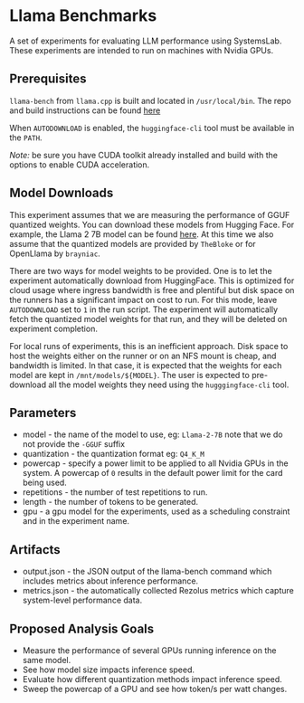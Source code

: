 # Llama Benchmarks

A set of experiments for evaluating LLM performance using SystemsLab. These
experiments are intended to run on machines with Nvidia GPUs.

## Prerequisites

`llama-bench` from `llama.cpp` is built and located in `/usr/local/bin`. The 
repo and build instructions can be found [here][llama.cpp]

When `AUTODOWNLOAD` is enabled, the `huggingface-cli` tool must be available in
the `PATH`.

*Note:* be sure you have CUDA toolkit already installed and build with the
options to enable CUDA acceleration.

## Model Downloads

This experiment assumes that we are measuring the performance of GGUF quantized
weights. You can download these models from Hugging Face. For example, the Llama
2 7B model can be found [here][Llama-2-7B-GGUF]. At this time we also assume
that the quantized models are provided by `TheBloke` or for OpenLlama by
`brayniac`.

There are two ways for model weights to be provided. One is to let the
experiment automatically download from HuggingFace. This is optimized for cloud
usage where ingress bandwidth is free and plentiful but disk space on the
runners has a significant impact on cost to run. For this mode, leave
`AUTODOWNLOAD` set to `1` in the run script. The experiment will automatically
fetch the quantized model weights for that run, and they will be deleted on
experiment completion.

For local runs of experiments, this is an inefficient approach. Disk space to
host the weights either on the runner or on an NFS mount is cheap, and bandwidth
is limited. In that case, it is expected that the weights for each model are
kept in `/mnt/models/${MODEL}`. The user is expected to pre-download all the
model weights they need using the `hugggingface-cli` tool.

## Parameters

* model - the name of the model to use, eg: `Llama-2-7B` note that we do not 
  provide the `-GGUF` suffix
* quantization - the quantization format eg: `Q4_K_M`
* powercap - specify a power limit to be applied to all Nvidia GPUs in the
  system. A powercap of `0` results in the default power limit for the card
  being used.
* repetitions - the number of test repetitions to run.
* length - the number of tokens to be generated.
* gpu - a gpu model for the experiments, used as a scheduling constraint and in
  the experiment name.

## Artifacts

* output.json - the JSON output of the llama-bench command which includes
  metrics about inference performance.
* metrics.json - the automatically collected Rezolus metrics which capture
  system-level performance data.

## Proposed Analysis Goals

* Measure the performance of several GPUs running inference on the same model.
* See how model size impacts inference speed.
* Evaluate how different quantization methods impact inference speed.
* Sweep the powercap of a GPU and see how token/s per watt changes.

[llama.cpp]: https://github.com/ggerganov/llama.cpp
[Llama-2-7B-GGUF]: https://huggingface.co/TheBloke/Llama-2-7B-GGUF
